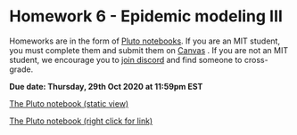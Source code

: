 # Homework 6 - Epidemic modeling III

Homeworks are in the form of [Pluto notebooks](https://github.com/fonsp/Pluto.jl). If you are an MIT student, you must complete them and submit them on [Canvas](https://canvas.mit.edu/courses/5637) . If you are not an MIT student, we encourage you to [join discord](https://discord.gg/Z5qnVf8) and find someone to cross-grade.

**Due date: Thursday, 29th Oct 2020 at 11:59pm EST**

[The Pluto notebook (static view)](https://htmlview.glitch.me/?https://github.com/mitmath/18S191/blob/Fall20/homework/homework6/hw6.html)

[The Pluto notebook (right click for link)](https://raw.githubusercontent.com/mitmath/18S191/Fall20/homework/homework6/hw6.jl)
